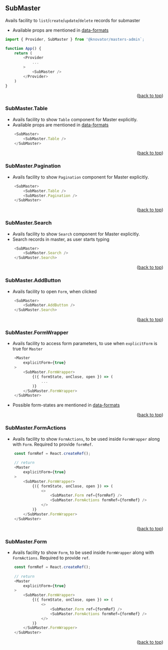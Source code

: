 <div id="top"></div>

## SubMaster
Avails facility to `list`/`create`/`update`/`delete` records for submaster
- Available props are mentioned in [data-formats](data-formats.md) 
```js
import { Provider, SubMaster } from '@knovator/masters-admin`;

function App() {
    return (
        <Provider
            ...
        >
            <SubMaster />
        </Provider>
    )
}
```
<p align="right">(<a href="#top">back to top</a>)</p>

### SubMaster.Table
- Avails facility to show `Table` component for Master explicitly.
- Available props are mentioned in [data-formats](data-formats.md) 
```js
    <SubMaster>
        <SubMaster.Table />
    </SubMaster>
```
<p align="right">(<a href="#top">back to top</a>)</p>

### SubMaster.Pagination
- Avails facility to show `Pagination` component for Master explicitly.
```js
    <SubMaster>
        <SubMaster.Table />
        <SubMaster.Pagination />
    </SubMaster>
```
<p align="right">(<a href="#top">back to top</a>)</p>

### SubMaster.Search
- Avails facility to show `Search` component for Master explicitly.
- Search records in master, as user starts typing
```js
    <SubMaster>
        <SubMaster.Search />
    </SubMaster.Search>
```
<p align="right">(<a href="#top">back to top</a>)</p>

### SubMaster.AddButton
- Avails facility to open `Form`, when clicked
```js
    <SubMaster>
        <SubMaster.AddButton />
    </SubMaster.Search>
```
<p align="right">(<a href="#top">back to top</a>)</p>

### SubMaster.FormWrapper
- Avails facility to access form parameters, to use when `explicitForm` is true for `Master`
```js
    <Master
        explicitForm={true}
    >
        <SubMaster.FormWrapper>
            {({ formState, onClose, open }) => (
                ...
            )}
        </SubMaster.FormWrapper>
    </SubMaster>
```
- Possible form-states are mentioned in [data-formats](data-formats.md)
<p align="right">(<a href="#top">back to top</a>)</p>

### SubMaster.FormActions
- Avails facility to show `FormActions`, to be used inside `FormWrapper` along with `Form`. Required to provide `formRef`.
```js
    const formRef = React.createRef();
    
    // return
    <Master
        explicitForm={true}
    >
        <SubMaster.FormWrapper>
            {({ formState, onClose, open }) => (
                <>
                    <SubMaster.Form ref={formRef} />
                    <SubMaster.FormActions formRef={formRef} />
                </>
            )}
        </SubMaster.FormWrapper>
    </SubMaster>
``` 
<p align="right">(<a href="#top">back to top</a>)</p>

### SubMaster.Form
- Avails facility to show `Form`, to be used inside `FormWrapper` along with `FormActions`. Required to provide `ref`.
```js
    const formRef = React.createRef();
    
    // return
    <Master
        explicitForm={true}
    >
        <SubMaster.FormWrapper>
            {({ formState, onClose, open }) => (
                <>
                    <SubMaster.Form ref={formRef} />
                    <SubMaster.FormActions formRef={formRef} />
                </>
            )}
        </SubMaster.FormWrapper>
    </SubMaster>
```
<p align="right">(<a href="#top">back to top</a>)</p>